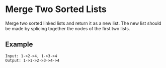 # Merge Two Sorted Lists

Merge two sorted linked lists and return it as a new list. The new list should be made by splicing together the nodes of the first two lists.

## Example

```plaintext
Input: 1->2->4, 1->3->4
Output: 1->1->2->3->4->4
```

